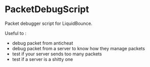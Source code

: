 # PacketDebugScript
Packet debugger script for LiquidBounce.

Useful to :
- debug packet from anticheat
- debug packet from a server to know how they manage packets
- test if your server sends too many packets
- test if a server is a shitty one
